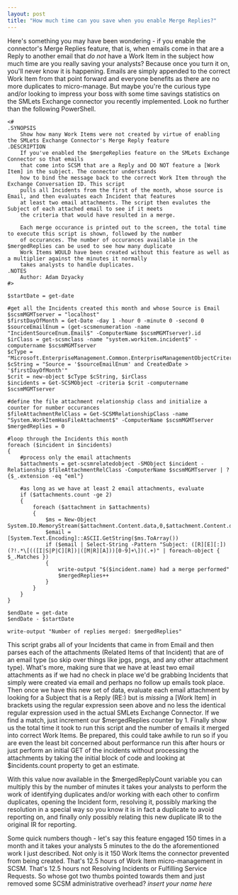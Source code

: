 ```yaml
---
layout: post
title: "How much time can you save when you enable Merge Replies?"
---
```

Here's something you may have been wondering - if you enable the connector's Merge Replies feature, that is, when emails come in that are a Reply to another email that *do not* have a Work Item in the subject how much time are you really saving your analysts? Because once you turn it on, you'll never know it is happening. Emails are simply appended to the correct Work Item from that point forward and everyone benefits as there are no more duplicates to micro-manage. But maybe you're the curious type and/or looking to impress your boss with some time savings statistics on the SMLets Exchange connector you recently implemented. Look no further than the following PowerShell.

```
<#
.SYNOPSIS
    Show how many Work Items were not created by virtue of enabling the SMLets Exchange Connector's Merge Reply feature
.DESCRIPTION
    If you've enabled the $mergeReplies feature on the SMLets Exchange Connector so that emails
    that come into SCSM that are a Reply and DO NOT feature a [Work Item] in the subject. The connector understands
    how to bind the message back to the correct Work Item through the Exchange Conversation ID. This script
    pulls all Incidents from the first of the month, whose source is Email, and then evaluates each Incident that features
    at least two email attachments. The script then evalutes the Subject of each attached email to see if it meets
    the criteria that would have resulted in a merge.

    Each merge occurance is printed out to the screen, the total time to execute this script is shown, followed by the number
    of occurances. The number of occurances available in the $mergedReplies can be used to see how many duplicate
    Work Items WOULD have been created without this feature as well as a multiplier against the minutes it normally
    takes analysts to handle duplicates.
.NOTES
    Author: Adam Dzyacky
#>

$startDate = get-date

#get all the Incidents created this month and whose Source is Email
$scsmMGMTserver = "localhost"
$firstDayOfMonth = Get-Date -day 1 -hour 0 -minute 0 -second 0
$sourceEmailEnum = (get-scsmenumeration -name "IncidentSourceEnum.Email$" -ComputerName $scsmMGMTserver).id
$irClass = get-scsmclass -name "system.workitem.incident$" -computername $scsmMGMTserver
$cType = "Microsoft.EnterpriseManagement.Common.EnterpriseManagementObjectCriteria"
$cString = "Source = '$sourceEmailEnum' and CreatedDate > '$firstDayOfMonth'"
$crit = new-object $cType $cString, $irClass
$incidents = Get-SCSMObject -criteria $crit -computername $scsmMGMTserver

#define the file attachment relationship class and initialize a counter for number occurances
$fileAttachmentRelClass = Get-SCSMRelationshipClass -name "System.WorkItemHasFileAttachment$" -ComputerName $scsmMGMTserver
$mergedReplies = 0

#loop through the Incidents this month
foreach ($incident in $incidents)
{
    #process only the email attachments
    $attachments = get-scsmrelatedobject -SMObject $incident -Relationship $fileAttachmentRelClass -ComputerName $scsmMGMTserver | ?{$_.extension -eq "eml"}

    #as long as we have at least 2 email attachments, evaluate
    if ($attachments.count -ge 2)
    {
        foreach ($attachment in $attachments)
        {
            $ms = New-Object System.IO.MemoryStream($attachment.Content.data,0,$attachment.Content.data.Length)
            $email = [System.Text.Encoding]::ASCII.GetString($ms.ToArray())
            if ($email | Select-String -Pattern "Subject: ([R][E][:])(?!.*\[(([I|S|P|C][R])|([M|R][A]))[0-9]+\])(.+)" | foreach-object { $_.Matches })
            {
                write-output "$($incident.name) had a merge performed"
                $mergedReplies++
            }
        }
    }
}

$endDate = get-date
$endDate - $startDate

write-output "Number of replies merged: $mergedReplies"
```

This script grabs all of your Incidents that came in from Email and then parses each of the attachments (Related Items of that Incident) that are of an email type (so skip over things like jpgs, pngs, and any other attachment type). What's more, making sure that we have at least two email attachments as if we had no check in place we'd be grabbing Incidents that simply were created via email and perhaps no follow up emails took place. Then once we have this new set of data, evaluate each email attachment by looking for a Subject that is a Reply (RE:) but is *missing* a [Work Item] in brackets using the regular expression seen above and no less the identical regular expression used in the actual SMLets Exchange Connector. If we find a match, just increment our $mergedReplies counter by 1. Finally show us the total time it took to run this script and the number of emails it merged into correct Work Items. Be prepared, this could take awhile to run so if you are even the least bit concerned about performance run this after hours or just perform an initial GET of the incidents without processing the attachments by taking the initial block of code and looking at $incidents.count property to get an estimate.

With this value now available in the $mergedReplyCount variable you can multiply this by the number of minutes it takes your analysts to perform the work of identifying duplicates and/or working with each other to confirm duplicates, opening the Incident form, resolving it, possibly marking the resolution in a special way so you know it is in fact a duplicate to avoid reporting on, and finally only possibly relating this new duplicate IR to the original IR for reporting.

Some quick numbers though - let's say this feature engaged 150 times in a month and it takes your analysts 5 minutes to the do the aforementioned work I just described. Not only is it 150 Work Items the connector prevented from being created. That's 12.5 hours of Work Item micro-management in SCSM. That's 12.5 hours not Resolving Incidents or Fulfilling Service Requests. So whose got two thumbs pointed towards them and just removed some SCSM administrative overhead? *insert your name here*
